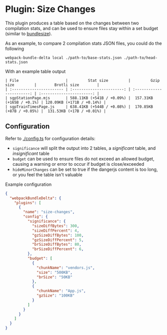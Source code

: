 # Plugin: Size Changes

This plugin produces a table based on the changes between two compilation stats, and can be used to ensure files stay within a set budget (similar to [bundlesize](https://github.com/siddharthkp/bundlesize)).

As an example, to compare 2 compilation stats JSON files, you could do the following

```
webpack-bundle-delta local ./path-to/base-stats.json ./path-to/head-stats.json
```

With an example table output

```
| File                     |         Stat size         |         Gzip size         |        Brotli size        |
| :----------------------- | :-----------------------: | :-----------------------: | :-----------------------: |
| sgpStationPage.mjs       | 588.11KB (+541B / +0.09%) |  157.31KB (+165B / +0.1%) | 120.09KB (+171B / +0.14%) |
| sgpTrainTimesPage.js     | 638.41KB (+544B / +0.08%) |  170.85KB (+87B / +0.05%) |  131.53KB (+17B / +0.01%) |
```

## Configuration

Refer to [./config.ts](./config.ts) for configuration details:
- `significance` will split the output into 2 tables, a *significant* table, and *insignificant* table
- `budget` can be used to ensure files do not exceed an allowed budget, causing a warning or error to occur if budget is close/exceeded
- `hideMinorChanges` can be set to true if the dangerjs content is too long, or you feel the table isn't valuable

Example configuration
``` json
{
  "webpackBundleDelta": {
    "plugins": [
      {
        "name": "size-changes",
        "config": {
          "significance": {
            "sizeDiffBytes": 300,
            "sizeDiffPercent": 4,
            "gzSizeDiffBytes": 100,
            "gzSizeDiffPercent": 5,
            "brSizeDiffBytes": 80,
            "brSizeDiffPercent": 6,
          },
          "budget": [
            {
              "chunkName": "vendors.js",
              "size": "500KB",
              "brSize": "50KB"
            },
            {
              "chunkName": "App.js",
              "gzSize": "100KB"
            }
          ]
        }
      }
    ]
  }
}
```


